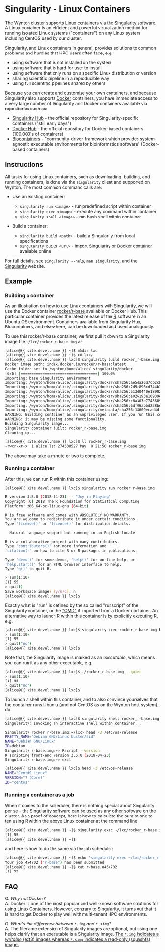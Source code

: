 # Singularity - Linux Containers

The Wynton cluster supports [Linux containers] via the [Singularity] software.  A Linux container is an efficient and powerful virtualization method for running isolated Linux systems ("containers") on any Linux system including CentOS used by our cluster.

Singularity, and Linux containers in general, provides solutions to common problems and hurdles that HPC users often face, e.g.

* using software that is not installed on the system
* using software that is hard for user to install
* using software that only runs on a specific Linux distribution or version
* sharing scientific pipeline in a reproducible way
* using full scientific pipelines shared by others

Because you can create and customize your own containers, and because Singularity also supports [Docker] containers, you have immediate access to a very large number of Singularity and Docker containers available via repositories such as:

* [Singularity Hub](https://singularity-hub.org/collections) - the official repository for Singularity-specific containers ("still early days")
* [Docker Hub](https://hub.docker.com/explore/) - the official repository for Docker-based containers (100,000's of containers)
* [Biocontainers](https://biocontainers.pro/) - "community-driven framework which provides system-agnostic executable environments for bioinformatics software" (Docker-based containers)



## Instructions

All tasks for using Linux containers, such as downloading, building, and running containers, is done via the `singularity` client and supported on Wynton.  The most common command calls are:

* Use an existing container:
  - `singularity run <image>` - run predefined script within container
  - `singularity exec <image>` - execute any command within container
  - `singularity shell <image>` - run bash shell within container

* Build a container:
  - `singularity build <path>` - build a Singularity from local specifications
  - `singularity build <url>`  - import Singularity or Docker container available online

For full details, see `singularity --help`, `man singularity`, and the [Singularity] website.


## Example

### Building a container

As an illustration on how to use Linux containers with Singularity, we will use the Docker container [rocker/r-base] available on Docker Hub.  This particular container provides the latest release of the [R] software in an Ubuntu OS environment.  Containers available from Singularity Hub, Biocontainers, and elsewhere, can be downloaded and used analogously.

To use this rocker/r-base container, we first pull it down to a Singularity image file `~/lxc/rocker_r-base.img` as:

```sh
[alice@{{ site.devel.name }} ~]$ mkdir lxc
[alice@{{ site.devel.name }} ~]$ cd lxc/
[alice@{{ site.devel.name }} lxc]$ singularity build rocker_r-base.img docker://rocker/r-base
Docker image path: index.docker.io/rocker/r-base:latest
Cache folder set to /wynton/home/alice/.singularity/docker
[6/6] |===================================| 100.0% 
Importing: base Singularity environment
Importing: /wynton/home/alice/.singularity/docker/sha256:ae5da26d7cb2cb22d27c9edbae4639e74326f509b5bd8ec5d0cf1491e8e51667.tar.gz
Importing: /wynton/home/alice/.singularity/docker/sha256:2d9c896cd744b32f5e71b1e60c57400652204a01264fb25031fe0b400660707b.tar.gz
Importing: /wynton/home/alice/.singularity/docker/sha256:513d0440e1890266711676e1077cf75b101948e8732c68dd5fde3b64db983bd6.tar.gz
Importing: /wynton/home/alice/.singularity/docker/sha256:e026193e10939eb90a38099f79ed42e833d9b22b5e40165ed33d7473ea8934dc.tar.gz
Importing: /wynton/home/alice/.singularity/docker/sha256:c8a303e7745609ed06e4f6b8252f6ae489afbb91c7d9ba98808b97da88a0143c.tar.gz
Importing: /wynton/home/alice/.singularity/docker/sha256:6df06abbd238be0a6950b02bb51f36eca574ed78332992a8fe8e0d6d42a1d8e4.tar.gz
Importing: /wynton/home/alice/.singularity/metadata/sha256:18609ecad4dff92b7fabfd4edeb6f2879ac5f6f297168b41cae34bb133b2e3a6.tar.gz
WARNING: Building container as an unprivileged user. If you run this container as root
WARNING: it may be missing some functionality.
Building Singularity image...
Singularity container built: rocker_r-base.img
Cleaning up...

[alice@{{ site.devel.name }} lxc]$ ll rocker_r-base.img
-rwxr-xr-x. 1 alice lsd 274538527 May  8 21:50 rocker_r-base.img
```

The above may take a minute or two to complete.


### Running a container

After this, we can run R within this container using:
```sh
[alice@{{ site.devel.name }} lxc]$ singularity run rocker_r-base.img 

R version 3.5.0 (2018-04-23) -- "Joy in Playing"
Copyright (C) 2018 The R Foundation for Statistical Computing
Platform: x86_64-pc-linux-gnu (64-bit)

R is free software and comes with ABSOLUTELY NO WARRANTY.
You are welcome to redistribute it under certain conditions.
Type 'license()' or 'licence()' for distribution details.

  Natural language support but running in an English locale

R is a collaborative project with many contributors.
Type 'contributors()' for more information and
'citation()' on how to cite R or R packages in publications.

Type 'demo()' for some demos, 'help()' for on-line help, or
'help.start()' for an HTML browser interface to help.
Type 'q()' to quit R.

> sum(1:10)
[1] 55
> quit()
Save workspace image? [y/n/c]: n
[alice@{{ site.devel.name }} lxc]$ 
```

Exactly what is "run" is defined by the so called "runscript" of the Singularity container, or the ["CMD"](https://hub.docker.com/r/rocker/r-base/~/dockerfile/) if imported from a Docker container.  An alternative way to launch R within this container is by explicitly executing R, e.g.
```sh
[alice@{{ site.devel.name }} lxc]$ singularity exec rocker_r-base.img R --quiet
> sum(1:10)
[1] 55
> quit("no")
[alice@{{ site.devel.name }} lxc]$ 
```

Note that, the Singularity image is marked as an _executable_, which means you can run it as any other executable, e.g.
```sh
[alice@{{ site.devel.name }} lxc]$ ./rocker_r-base.img --quiet
> sum(1:10)
[1] 55
> quit("no")
[alice@{{ site.devel.name }} lxc]$ 								
```

To launch a shell within this container, and to also convince yourselves that the container runs Ubuntu (and not CentOS as on the Wynton host system), do:
```sh
[alice@{{ site.devel.name }} lxc]$ singularity shell rocker_r-base.img
Singularity: Invoking an interactive shell within container...

Singularity rocker_r-base.img:~/lxc> head -3 /etc/os-release
PRETTY_NAME="Debian GNU/Linux buster/sid"
NAME="Debian GNU/Linux"
ID=debian
Singularity r-base.img:~> Rscript --version
R scripting front-end version 3.5.0 (2018-04-23)
Singularity r-base.img:~> exit

[alice@{{ site.devel.name }} lxc]$ head -3 /etc/os-release
NAME="CentOS Linux"
VERSION="7 (Core)"
ID="centos"
```

### Running a container as a job

When it comes to the scheduler, there is nothing special about Singularity per se - the Singularity software can be used as any other software on the cluster.  As a proof of concept, here is how to calculate the sum of one to ten using R within the above Linux container at the command line:
```sh
[alice@{{ site.devel.name }} ~]$ singularity exec ~/lxc/rocker_r-base.img Rscript -e "sum(1:10)"
[1] 55
[alice@{{ site.devel.name }} ~]$
```
and here is how to do the same via the job scheduler:
```sh
[alice@{{ site.devel.name }} ~]$ echo 'singularity exec ~/lxc/rocker_r-base.img Rscript -e "sum(1:10)"' | qsub -cwd -j yes -N r-base
Your job 454702 ("r-base") has been submitted
[alice@{{ site.devel.name }} ~]$ cat r-base.o454702
[1] 55
```



## FAQ

Q. _Why not Docker?_  
A. Docker is one of the most popular and well-known software solutions for using Linux Containers. However, contrary to Singularity, it turns out that it is hard to get Docker to play well with multi-tenant HPC environments.

Q. _What's the difference between `*.img` and `*.simg`?_  
A. The filename extension of Singularity images are optional, but using one helps clarify that an executable is a Singularity image.  [The `*.img` indicates a _writable_ (ext3) images whereas `*.simg` indicates a read-only (squashfs) image.](https://groups.google.com/a/lbl.gov/d/msg/singularity/Cq7kIbN_L68/2mOdkwx2BAAJ)


[Linux containers]: https://www.wikipedia.org/wiki/Linux_containers
[Singularity]: http://singularity.lbl.gov/
[Docker]: https://www.docker.com/
[Docker Hub]: https://hub.docker.com/
[rocker/r-base]: https://hub.docker.com/r/rocker/r-base/
[R]: https://www.r-project.org/

